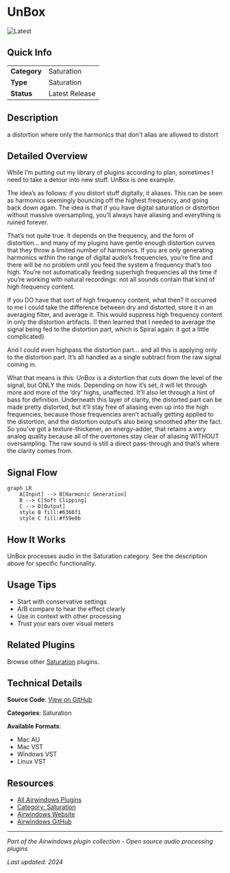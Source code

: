 # UnBox

![Latest](https://img.shields.io/badge/-Latest-10b981)

## Quick Info

| | |
|---|---|
| **Category** | Saturation |
| **Type** | Saturation |
| **Status** | Latest Release |

## Description

a distortion where only the harmonics that don't alias are allowed to distort

## Detailed Overview

While I’m putting out my library of plugins according to plan, sometimes I need to take a detour into new stuff. UnBox is one example.

The idea’s as follows: if you distort stuff digitally, it aliases. This can be seen as harmonics seemingly bouncing off the highest frequency, and going back down again. The idea is that if you have digital saturation or distortion without massive oversampling, you’ll always have aliasing and everything is ruined forever.

That’s not quite true. It depends on the frequency, and the form of distortion… and many of my plugins have gentle enough distortion curves that they throw a limited number of harmonics. If you are only generating harmonics within the range of digital audio’s frequencies, you’re fine and there will be no problem until you feed the system a frequency that’s too high. You’re not automatically feeding superhigh frequencies all the time if you’re working with natural recordings: not all sounds contain that kind of high frequency content.

If you DO have that sort of high frequency content, what then? It occurred to me I could take the difference between dry and distorted, store it in an averaging filter, and average it. This would suppress high frequency content in only the distortion artifacts. (I then learned that I needed to average the signal being fed to the distortion part, which is Spiral again: it got a little complicated)

And I could even highpass the distortion part… and all this is applying only to the distortion part. It’s all handled as a single subtract from the raw signal coming in.

What that means is this: UnBox is a distortion that cuts down the level of the signal, but ONLY the mids. Depending on how it’s set, it will let through more and more of the ‘dry’ highs, unaffected. It’ll also let through a hint of bass for definition. Underneath this layer of clarity, the distorted part can be made pretty distorted, but it’ll stay free of aliasing even up into the high frequencies, because those frequencies aren’t actually getting applied to the distortion, and the distortion output’s also being smoothed after the fact. So you’ve got a texture-thickener, an energy-adder, that retains a very analog quality because all of the overtones stay clear of aliasing WITHOUT oversampling. The raw sound is still a direct pass-through and that’s where the clarity comes from.

## Signal Flow

```mermaid
graph LR
    A[Input] --> B[Harmonic Generation]
    B --> C[Soft Clipping]
    C --> D[Output]
    style B fill:#6366f1
    style C fill:#f59e0b
```

## How It Works

UnBox processes audio in the Saturation category. See the description above for specific functionality.

## Usage Tips

- Start with conservative settings
- A/B compare to hear the effect clearly
- Use in context with other processing
- Trust your ears over visual meters


## Related Plugins

Browse other [Saturation](../categories/saturation.md) plugins.


## Technical Details

**Source Code**: [View on GitHub](https://github.com/airwindows/airwindows/tree/master/plugins/LinuxVST/src/UnBox)

**Categories**: Saturation

**Available Formats**:
- Mac AU
- Mac VST
- Windows VST
- Linux VST

## Resources

- [All Airwindows Plugins](../../README.md)
- [Category: Saturation](../categories/saturation.md)
- [Airwindows Website](https://www.airwindows.com)
- [Airwindows GitHub](https://github.com/airwindows/airwindows)

---

*Part of the Airwindows plugin collection - Open source audio processing plugins*

*Last updated: 2024*
